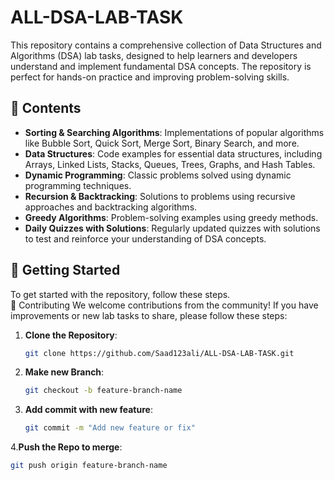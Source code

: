 # ALL-DSA-LAB-TASK

This repository contains a comprehensive collection of Data Structures and Algorithms (DSA) lab tasks, designed to help learners and developers understand and implement fundamental DSA concepts. The repository is perfect for hands-on practice and improving problem-solving skills.

## 📁 Contents

- **Sorting & Searching Algorithms**: Implementations of popular algorithms like Bubble Sort, Quick Sort, Merge Sort, Binary Search, and more.
- **Data Structures**: Code examples for essential data structures, including Arrays, Linked Lists, Stacks, Queues, Trees, Graphs, and Hash Tables.
- **Dynamic Programming**: Classic problems solved using dynamic programming techniques.
- **Recursion & Backtracking**: Solutions to problems using recursive approaches and backtracking algorithms.
- **Greedy Algorithms**: Problem-solving examples using greedy methods.
- **Daily Quizzes with Solutions**: Regularly updated quizzes with solutions to test and reinforce your understanding of DSA concepts.

## 🚀 Getting Started

To get started with the repository, follow these steps.
<br>
🤝 Contributing
We welcome contributions from the community! If you have improvements or new lab tasks to share, please follow these steps:

1. **Clone the Repository**:
   ```bash
   git clone https://github.com/Saad123ali/ALL-DSA-LAB-TASK.git
2. **Make new Branch**:
   ```bash
   git checkout -b feature-branch-name
3. **Add commit with new feature**:
   ```bash  
   git commit -m "Add new feature or fix"
4.**Push the Repo to merge**:
   ```bash
   git push origin feature-branch-name


